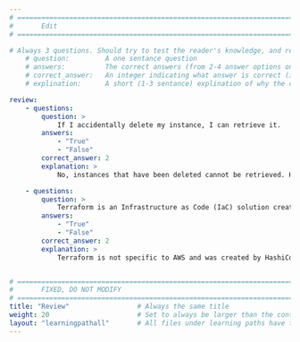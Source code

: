 ```yaml
---
# ================================================================================
#       Edit
# ================================================================================

# Always 3 questions. Should try to test the reader's knowledge, and reinforce the key points you want them to remember.
    # question:         A one sentance question
    # answers:          The correct answers (from 2-4 answer options only). Should be surrounded by quotes.
    # correct_answer:   An integer indicating what answer is correct (index starts from 0)
    # explination:      A short (1-3 sentance) explination of why the correct answer is correct. Can add aditional context if desired

review:
    - questions:
        question: >
            If I accidentally delete my instance, I can retrieve it.
        answers:
            - "True"
            - "False"
        correct_answer: 2
        explanation: >
            No, instances that have been deleted cannot be retrieved. However, if an instance is simply stopped, you can start it again.

    - questions:
        question: >
            Terraform is an Infrastructure as Code (IaC) solution created by AWS.
        answers:
            - "True"
            - "False"
        correct_answer: 2
        explanation: >
            Terraform is not specific to AWS and was created by HashiCorp.


# ================================================================================
#       FIXED, DO NOT MODIFY
# ================================================================================
title: "Review"                 # Always the same title
weight: 20                      # Set to always be larger than the content in this path
layout: "learningpathall"       # All files under learning paths have this same wrapper
---
```

